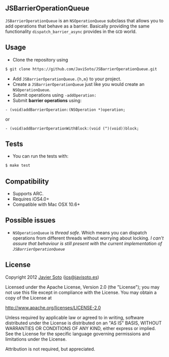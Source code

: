 ## JSBarrierOperationQueue
```JSBarrierOperationQueue``` is an ```NSOperationQueue``` subclass that allows you to add operations that behave as a barrier. Basically providing the same functionality ```dispatch_barrier_async``` provides in the ```GCD``` world.

## Usage

- Clone the repository using

```bash
$ git clone https://github.com/JaviSoto/JSBarrierOperationQueue.git
```

- Add ```JSBarrierOperationQueue.{h,m}``` to your project.
- Create a ```JSBarrierOperationQueue``` just like you would create an ```NSOperationQueue```.
- Submit operations using ```-addOperation:```
- Submit **barrier operations** using:

```objc
- (void)addBarrierOperation:(NSOperation *)operation;
```

or

```objc
- (void)addBarrierOperationWithBlock:(void (^)(void))block;
```

## Tests
- You can run the tests with:

```bash
$ make test
```

## Compatibility
- Supports ARC.
- Requires iOS4.0+
- Compatible with Mac OSX 10.6+

## Possible issues
- ```NSOperationQueue``` is *thread safe*. Which means you can dispatch operations from different threads without worrying about locking. *I can't assure that behaviour is still present with the current implementation of ```JSBarrierOperationQueue```*

## License
Copyright 2012 [Javier Soto](http://twitter.com/javisoto) (ios@javisoto.es)

Licensed under the Apache License, Version 2.0 (the "License");
you may not use this file except in compliance with the License.
You may obtain a copy of the License at

http://www.apache.org/licenses/LICENSE-2.0

Unless required by applicable law or agreed to in writing, software
distributed under the License is distributed on an "AS IS" BASIS,
WITHOUT WARRANTIES OR CONDITIONS OF ANY KIND, either express or implied.
See the License for the specific language governing permissions and
 limitations under the License. 

Attribution is not required, but appreciated.